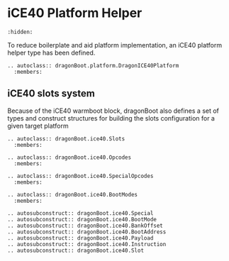 iCE40 Platform Helper
=====================

```{toctree}
:hidden:
```

To reduce boilerplate and aid platform implementation, an iCE40 platform helper type has been defined.

```{eval-rst}
.. autoclass:: dragonBoot.platform.DragonICE40Platform
  :members:
```

iCE40 slots system
------------------

Because of the iCE40 warmboot block, dragonBoot also defines a set of types and construct structures for building the slots configuration for a given target platform

```{eval-rst}
.. autoclass:: dragonBoot.ice40.Slots
  :members:

.. autoclass:: dragonBoot.ice40.Opcodes
  :members:

.. autoclass:: dragonBoot.ice40.SpecialOpcodes
  :members:

.. autoclass:: dragonBoot.ice40.BootModes
  :members:

.. autosubconstruct:: dragonBoot.ice40.Special
.. autosubconstruct:: dragonBoot.ice40.BootMode
.. autosubconstruct:: dragonBoot.ice40.BankOffset
.. autosubconstruct:: dragonBoot.ice40.BootAddress
.. autosubconstruct:: dragonBoot.ice40.Payload
.. autosubconstruct:: dragonBoot.ice40.Instruction
.. autosubconstruct:: dragonBoot.ice40.Slot
```
